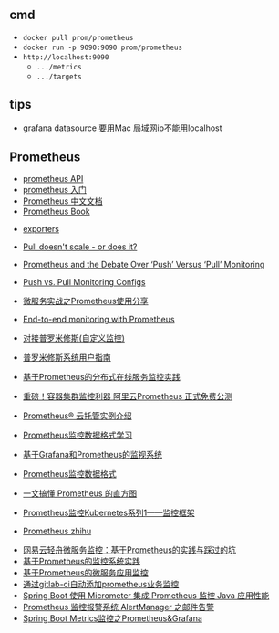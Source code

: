 ## cmd
+ `docker pull prom/prometheus`
+ `docker run -p 9090:9090 prom/prometheus`
+ `http://localhost:9090`
    - `.../metrics`
    - `.../targets`

## tips
+ grafana datasource 要用Mac 局域网ip不能用localhost


## Prometheus
<!-- API document -->
+ [prometheus API](https://prometheus.io/docs/introduction/overview/)
+ [prometheus 入门](https://www.hi-linux.com/posts/25047.html)
+ [Prometheus 中文文档](https://ryanyang.gitbook.io/prometheus/di-yi-zhang-jie-shao/overview)
+ [Prometheus Book](https://yunlzheng.gitbook.io/prometheus-book/)
<!-- exporter -->
+ [exporters](https://prometheus.io/docs/instrumenting/exporters/)
<!-- pull -->
+ [Pull doesn't scale - or does it?](https://prometheus.io/blog/2016/07/23/pull-does-not-scale-or-does-it/)
+ [Prometheus and the Debate Over ‘Push’ Versus ‘Pull’ Monitoring](https://thenewstack.io/exploring-prometheus-use-cases-brian-brazil/)
+ [Push vs. Pull Monitoring Configs](https://medium.com/@steve.mushero/push-vs-pull-configs-for-monitoring-c541eaf9e927)

+ [微服务实战之Prometheus使用分享](https://www.jianshu.com/p/67ec2643c963)
+ [End-to-end monitoring with Prometheus](https://www.kancloud.cn/huyipow/prometheus/527563)

+ [对接普罗米修斯(自定义监控)](https://support.huaweicloud.com/usermanual-cce/cce_01_0201.html)
+ [普罗米修斯系统用户指南](https://support.huaweicloud.com/topic/94874-1-P-puluomixiusixitongyonghuzhinan)
+ [基于Prometheus的分布式在线服务监控实践](https://zhuanlan.zhihu.com/p/24811652)

+ [重磅！容器集群监控利器 阿里云Prometheus 正式免费公测](https://yq.aliyun.com/articles/709123)
+ [Prometheus® 云托管实例介绍](https://help.aliyun.com/document_detail/123098.html?spm=a2c4e.11153940.0.0.49357c0cfnkuh5)
+ [Prometheus监控数据格式学习](https://www.cnblogs.com/afterdawn/p/9025052.html)
+ [基于Grafana和Prometheus的监视系统](https://www.jianshu.com/p/339db34e4afe)
+ [Prometheus监控数据格式](https://www.jianshu.com/p/15f929160f38)
+ [一文搞懂 Prometheus 的直方图](https://juejin.im/post/5d492d1d5188251dff55b0b5)
+ [Prometheus监控Kubernetes系列1——监控框架](https://www.servicemesher.com/blog/prometheus-monitor-k8s-1/)
+ [Prometheus zhihu](https://www.zhihu.com/topic/20223143/hot)
<!-- practice -->
+ [网易云轻舟微服务监控：基于Prometheus的实践与踩过的坑](https://zhuanlan.zhihu.com/p/58999791)
+ [基于Prometheus的监控系统实践](https://zhuanlan.zhihu.com/p/101184971)
+ [基于Prometheus的微服务应用监控](https://zhuanlan.zhihu.com/p/51611454)
+ [通过gitlab-ci自动添加prometheus业务监控](https://zhuanlan.zhihu.com/p/54026576)
+ [Spring Boot 使用 Micrometer 集成 Prometheus 监控 Java 应用性能](https://blog.csdn.net/aixiaoyang168/article/details/100866159)
+ [Prometheus 监控报警系统 AlertManager 之邮件告警](https://blog.csdn.net/aixiaoyang168/article/details/98474494#3_Prometheus_19)
+ [Spring Boot Metrics监控之Prometheus&Grafana](https://www.jianshu.com/p/afc3759e75b9)